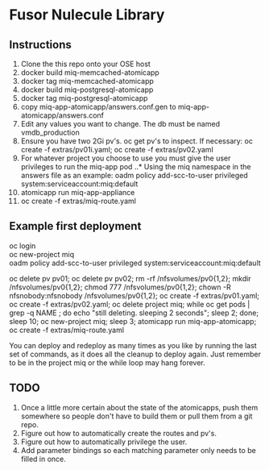 Fusor Nulecule Library
======================

Instructions
------------
1. Clone the this repo onto your OSE host
2. docker build miq-memcached-atomicapp
3. docker tag <hash> miq-memcached-atomicapp
4. docker build miq-postgresql-atomicapp
5. docker tag <hash> miq-postgresql-atomicapp
6. copy miq-app-atomicapp/answers.conf.gen to miq-app-atomicapp/answers.conf
7. Edit any values you want to change. The db must be named vmdb_production
8. Ensure you have two 2Gi pv's. oc get pv's to inspect. If necessary: oc create -f extras/pv01i.yaml; oc create -f extras/pv02.yaml
9. For whatever project you choose to use you must give the user privileges to run the miq-app pod
..* Using the miq namespace in the answers file as an example: oadm policy add-scc-to-user privileged system:serviceaccount:miq:default
10. atomicapp run miq-app-appliance
11. oc create -f extras/miq-route.yaml

Example first deployment
-------------------------
oc login  
oc new-project miq  
oadm policy add-scc-to-user privileged system:serviceaccount:miq:default  

oc delete pv pv01; oc delete pv pv02; rm -rf /nfsvolumes/pv0{1,2}; mkdir /nfsvolumes/pv0{1,2}; chmod 777 /nfsvolumes/pv0{1,2}; chown -R nfsnobody:nfsnobody /nfsvolumes/pv0{1,2}; oc create -f extras/pv01.yaml; oc create -f extras/pv02.yaml; oc delete project miq; while oc get pods | grep -q NAME ; do echo "still deleting. sleeping 2 seconds"; sleep 2; done; sleep 10; oc new-project miq; sleep 3; atomicapp run miq-app-atomicapp; oc create -f extras/miq-route.yaml

You can deploy and redeploy as many times as you like by running the last set of commands, as it does all the cleanup to deploy again. Just remember to be in the project miq or the while loop may hang forever.

TODO
----
1. Once a little more certain about the state of the atomicapps, push them somewhere so people don't have to build them or pull them from a git repo.
2. Figure out how to automatically create the routes and pv's.
3. Figure out how to automatically privilege the user.
4. Add parameter bindings so each matching parameter only needs to be filled in once.
